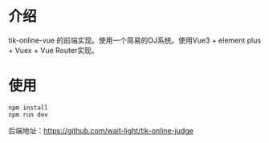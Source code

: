 # 介绍

tik-online-vue 的前端实现。使用一个简易的OJ系统。使用Vue3 + element plus + Vuex + Vue Router实现。

# 使用
```shell
npm install
npm run dev
```
后端地址：https://github.com/wait-light/tik-online-judge
